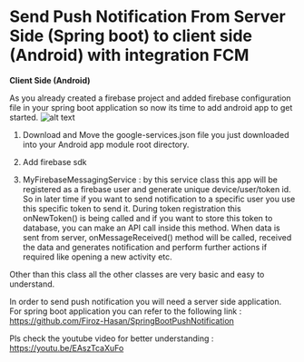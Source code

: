 # Send Push Notification From Server Side (Spring boot) to client side (Android) with integration FCM

<b> Client Side (Android) </b>


As you already created a firebase project and added firebase configuration file in
your spring boot application so now its time to add android app to get started.
 ![alt text](
  https://github.com/FirozHasan007/AndroidPushNotification/blob/master/androidfirebasecreate.PNG
  )
1) Download and Move the google-services.json file you just downloaded into your Android app module root directory.

2) Add firebase sdk

3) MyFirebaseMessagingService : by this service class this app will be registered as a 
firebase user and generate unique device/user/token id. So in later time if you want to 
send notification to a specific user you use this specific token to send it. During token 
registration this onNewToken() is being called and if you want to store this token to 
database, you can make an API call inside this method.
When data is sent from server, onMessageReceived() method will be called, 
received the data and generates notification and perform further actions if required 
like opening a new activity etc.

Other than this class all the other classes are very basic and easy to understand.


In order to send push notification you will need a server side application.
For spring boot application you can refer to the following link : https://github.com/Firoz-Hasan/SpringBootPushNotification


Pls check the youtube video for better understanding :   https://youtu.be/EAszTcaXuFo
